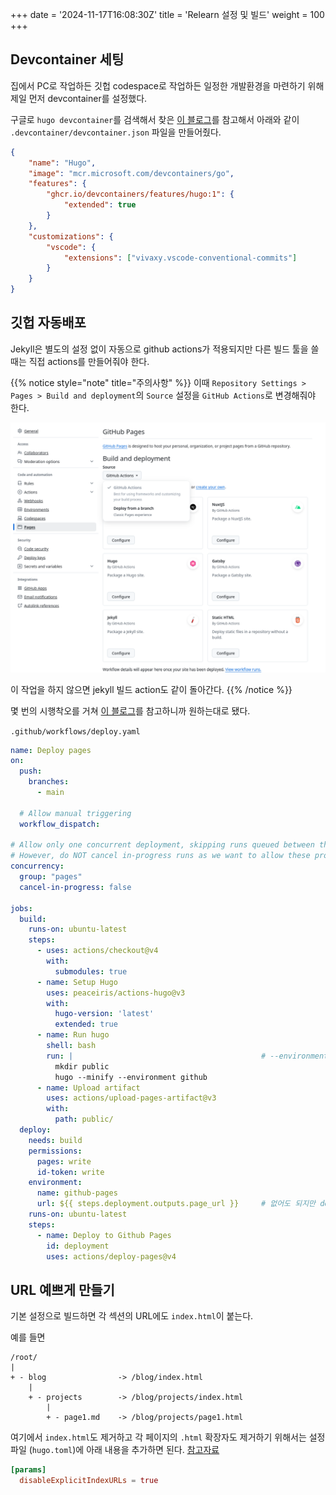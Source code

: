 +++
date = '2024-11-17T16:08:30Z'
title = 'Relearn 설정 및 빌드'
weight = 100
+++

## Devcontainer 세팅

집에서 PC로 작업하든 깃헙 codespace로 작업하든 일정한 개발환경을 마련하기 위해 제일 먼저 devcontainer를 설정했다.

구글로 `hugo devcontainer`를 검색해서 찾은 [이 블로그](https://blog.ddavo.me/posts/tutorials/hugo-codespace/)를 참고해서 아래와 같이 `.devcontainer/devcontainer.json` 파일을 만들어줬다.

```json
{
    "name": "Hugo",
    "image": "mcr.microsoft.com/devcontainers/go",
    "features": {
        "ghcr.io/devcontainers/features/hugo:1": {
            "extended": true
        }
    },
    "customizations": {
        "vscode": {
            "extensions": ["vivaxy.vscode-conventional-commits"]
        }
    }
}
```
## 깃헙 자동배포

Jekyll은 별도의 설정 없이 자동으로 github actions가 적용되지만 다른 빌드 툴을 쓸 때는 직접 actions를 만들어줘야 한다.

{{% notice style="note" title="주의사항" %}}
이때 `Repository Settings > Pages > Build and deployment`의 `Source` 설정을 `GitHub Actions`로 변경해줘야 한다.

![gh-pages setting](./gh-pages.png)

이 작업을 하지 않으면 jekyll 빌드 action도 같이 돌아간다.
{{% /notice %}}

몇 번의 시행착오를 거쳐 [이 블로그](https://lunarwatcher.github.io/posts/2023/08/29/hugo-on-github-pages-the-modern-alternative-for-deploying-non-jekyll-pages-to-github-pages.html)를 참고하니까 원하는대로 됐다.

`.github/workflows/deploy.yaml`
```yaml
name: Deploy pages
on:
  push:
    branches:
      - main

  # Allow manual triggering
  workflow_dispatch:

# Allow only one concurrent deployment, skipping runs queued between the run in-progress and latest queued.
# However, do NOT cancel in-progress runs as we want to allow these production deployments to complete.
concurrency:
  group: "pages"
  cancel-in-progress: false

jobs:
  build:
    runs-on: ubuntu-latest
    steps:
      - uses: actions/checkout@v4
        with:
          submodules: true
      - name: Setup Hugo
        uses: peaceiris/actions-hugo@v3
        with:
          hugo-version: 'latest'
          extended: true
      - name: Run hugo
        shell: bash
        run: |                                          # --environment 옵션이 필요한지는 모르겠다
          mkdir public
          hugo --minify --environment github
      - name: Upload artifact
        uses: actions/upload-pages-artifact@v3
        with:
          path: public/
  deploy:
    needs: build
    permissions:
      pages: write
      id-token: write
    environment:
      name: github-pages
      url: ${{ steps.deployment.outputs.page_url }}     # 없어도 되지만 deployment 탭에서 링크가 표시되지 않는다
    runs-on: ubuntu-latest
    steps:
      - name: Deploy to Github Pages
        id: deployment
        uses: actions/deploy-pages@v4
```

## URL 예쁘게 만들기

기본 설정으로 빌드하면 각 섹션의 URL에도 `index.html`이 붙는다.

예를 들면

```
/root/
|
+ - blog                -> /blog/index.html
    |
    + - projects        -> /blog/projects/index.html
        |
        + - page1.md    -> /blog/projects/page1.html
```

여기에서 `index.html`도 제거하고 각 페이지의 `.html` 확장자도 제거하기 위해서는 설정 파일 (`hugo.toml`)에 아래 내용을 추가하면 된다.
[참고자료](https://mcshelby.github.io/hugo-theme-relearn/configuration/content/linking/index.html)

```toml
[params]
  disableExplicitIndexURLs = true
```
